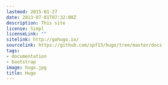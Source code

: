```yaml
---
lastmod: 2015-01-27
date: 2013-07-01T07:32:00Z
description: This site
license: Simpl
licenseLink: ""
sitelink: http://gohugo.io/
sourcelink: https://github.com/spf13/hugo/tree/master/docs
tags:
- documentation
- bootstrap
image: hugo.jpg
title: Hugo
---
```


